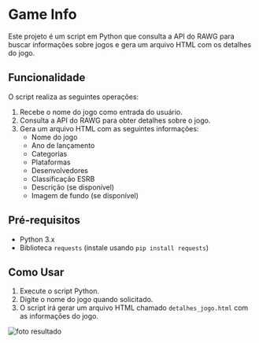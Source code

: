 # Game Info

Este projeto é um script em Python que consulta a API do RAWG para buscar informações sobre jogos e gera um arquivo HTML com os detalhes do jogo.

## Funcionalidade

O script realiza as seguintes operações:
1. Recebe o nome do jogo como entrada do usuário.
2. Consulta a API do RAWG para obter detalhes sobre o jogo.
3. Gera um arquivo HTML com as seguintes informações:
   - Nome do jogo
   - Ano de lançamento
   - Categorias
   - Plataformas
   - Desenvolvedores
   - Classificação ESRB
   - Descrição (se disponível)
   - Imagem de fundo (se disponível)

## Pré-requisitos

- Python 3.x
- Biblioteca `requests` (instale usando `pip install requests`)

## Como Usar

1. Execute o script Python.
2. Digite o nome do jogo quando solicitado.
3. O script irá gerar um arquivo HTML chamado `detalhes_jogo.html` com as informações do jogo.


![foto resultado](https://github.com/user-attachments/assets/c12dfc18-7246-41a8-90ce-d34a8cfd1e75)
